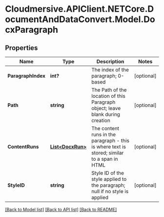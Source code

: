 # Cloudmersive.APIClient.NETCore.DocumentAndDataConvert.Model.DocxParagraph
## Properties

Name | Type | Description | Notes
------------ | ------------- | ------------- | -------------
**ParagraphIndex** | **int?** | The index of the paragraph; 0-based | [optional] 
**Path** | **string** | The Path of the location of this Paragraph object; leave blank during creation | [optional] 
**ContentRuns** | [**List&lt;DocxRun&gt;**](DocxRun.md) | The content runs in the paragraph - this is where text is stored; similar to a span in HTML | [optional] 
**StyleID** | **string** | Style ID of the style applied to the paragraph; null if no style is applied | [optional] 

[[Back to Model list]](../README.md#documentation-for-models) [[Back to API list]](../README.md#documentation-for-api-endpoints) [[Back to README]](../README.md)

